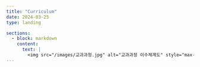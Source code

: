 ```yaml
---
title: "Curriculum"
date: 2024-03-25
type: landing

sections:
  - block: markdown
    content:
      text: |
        <img src="/images/교과과정.jpg" alt="교과과정 이수체계도" style="max-width: 90%; height: auto; display: block; margin: 0 auto;">
---
```

